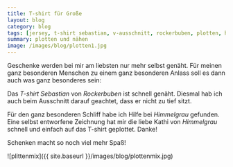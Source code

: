 ```yaml
---
title: T-shirt für Große
layout: blog
category: blog
tags: [jersey, t-shirt sebastian, v-ausschnitt, rockerbuben, plotten, himmelgrau]  
summary: plotten und nähen
image: /images/blog/plotten1.jpg
---
```


Geschenke werden bei mir am liebsten nur mehr selbst genäht. Für meinen ganz besonderen Menschen zu einem ganz besonderen Anlass soll es dann auch was ganz besonderes sein:

Das *T-shirt Sebastian* von *Rockerbuben* ist schnell genäht. Diesmal hab ich auch beim Ausschnitt darauf geachtet, dass er nicht zu tief sitzt.

Für den ganz besonderen Schliff habe ich Hilfe bei *Himmelgrau* gefunden. Eine selbst entworfene Zeichnung hat mir die liebe Kathi von *Himmelgrau* schnell und einfach auf das T-shirt geplottet. Danke!

Schenken macht so noch viel mehr Spaß!

![plittenmix]({{ site.baseurl }}/images/blog/plottenmix.jpg)
